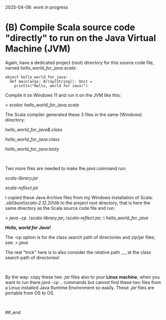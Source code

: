 2025-04-08: work in progress

# (B) Compile Scala source code "directly" to run on the Java Virtual Machine (JVM)

Again, have a dedicated project (root) directory for this source code file, named _hello_world_for_java.scala_:

```
object hello_world_for_java:
  def main(args: Array[String]): Unit =
    println("Hello, world for Java!")
```

Compile it on Windows 11 and run it on the JVM like this:

_> scalac hello_world_for_java.scala_

The Scala compiler generated these 3 files in the same (Windows) directory:

_hello_world_for_java$.class_

_hello_world_for_java.class_

_hello_world_for_java.tasty_

<br/>

Two more files are needed to make the _java_ command run:

_scala-library.jar_

_scala-reflect.jar_

I copied these Java Archive files from my Windows installation of Scala: _<my Windows Home dir>\.sbt\boot\scala-2.12.20\lib_ to the project root directory, that is here the same directory as the Scala source code file and run:

_> java -cp .\scala-library.jar;.\scala-reflect.jar;.\ hello_world_for_java_

**_Hello, world for Java!_**

The -cp option is for the class search path of directories and zip/jar files; see: _> java_

The real "trick" here is to also consider the relative path _.\_ at the class search path of directories!

<br/>

By the way: copy these two _.jar_ files also to your **Linux machine**, when you want to run there _java -cp .._ commands but cannot find these two files from a Linux installed Java Runtime Environment so easily. These _.jar_ files are portable from OS to OS.

<br/>

##_end
